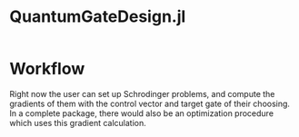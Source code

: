 # QuantumGateDesign.jl
```@contents
```

# Workflow
Right now the user can set up Schrodinger problems, and compute the gradients of
them with the control vector and target gate of their choosing. In a complete
package, there would also be an optimization procedure which uses this gradient
calculation.
